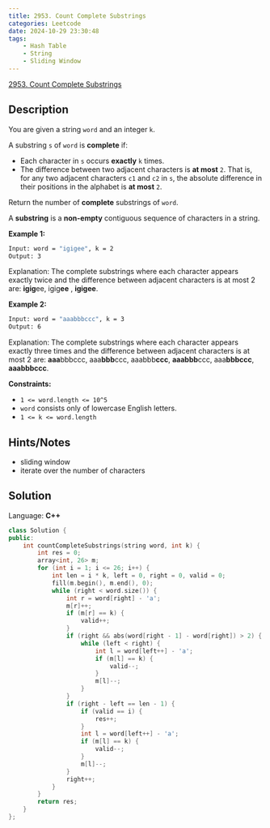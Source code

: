 ```yaml
---
title: 2953. Count Complete Substrings
categories: Leetcode
date: 2024-10-29 23:30:48
tags:
    - Hash Table
    - String
    - Sliding Window
---
```


[2953. Count Complete Substrings](https://leetcode.com/problems/count-complete-substrings/description/)

## Description

You are given a string `word` and an integer `k`.

A substring `s` of `word` is **complete**  if:

- Each character in `s` occurs **exactly**  `k` times.
- The difference between two adjacent characters is **at most**  `2`. That is, for any two adjacent characters `c1` and `c2` in `s`, the absolute difference in their positions in the alphabet is **at most**  `2`.

Return the number of **complete** substrings of `word`.

A **substring**  is a **non-empty**  contiguous sequence of characters in a string.

**Example 1:**

```bash
Input: word = "igigee", k = 2
Output: 3
```

Explanation: The complete substrings where each character appears exactly twice and the difference between adjacent characters is at most 2 are: **igig**ee, igig**ee** , **igigee**.

**Example 2:**

```bash
Input: word = "aaabbbccc", k = 3
Output: 6
```

Explanation: The complete substrings where each character appears exactly three times and the difference between adjacent characters is at most 2 are: **aaa**bbbccc, aaa**bbb**ccc, aaabbb**ccc**, **aaabbb**ccc, aaa**bbbccc**, **aaabbbccc**.

**Constraints:**

- `1 <= word.length <= 10^5`
- `word` consists only of lowercase English letters.
- `1 <= k <= word.length`

## Hints/Notes

- sliding window
- iterate over the number of characters

## Solution

Language: **C++**

```C++
class Solution {
public:
    int countCompleteSubstrings(string word, int k) {
        int res = 0;
        array<int, 26> m;
        for (int i = 1; i <= 26; i++) {
            int len = i * k, left = 0, right = 0, valid = 0;
            fill(m.begin(), m.end(), 0);
            while (right < word.size()) {
                int r = word[right] - 'a';
                m[r]++;
                if (m[r] == k) {
                    valid++;
                }
                if (right && abs(word[right - 1] - word[right]) > 2) {
                    while (left < right) {
                        int l = word[left++] - 'a';
                        if (m[l] == k) {
                            valid--;
                        }
                        m[l]--;
                    }
                }
                if (right - left == len - 1) {
                    if (valid == i) {
                        res++;
                    }
                    int l = word[left++] - 'a';
                    if (m[l] == k) {
                        valid--;
                    }
                    m[l]--;
                }
                right++;
            }
        }
        return res;
    }
};
```
